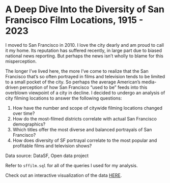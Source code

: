 # A Deep Dive Into the Diversity of San Francisco Film Locations, 1915 - 2023

I moved to San Francisco in 2010. I love the city dearly and am proud to call it my home. Its reputation has suffered recently, in large part due to biased national news reporting. But perhaps the news isn’t wholly to blame for this misperception.

The longer I’ve lived here, the more I’ve come to realize that the San Francisco that’s so often portrayed in films and television tends to be limited to a small pocket of the city. So perhaps the average American’s media-driven perception of how San Francisco “used to be” feeds into this overblown viewpoint of a city in decline. I decided to undergo an analysis of city filming locations to answer the following questions:

1. How have the number and scope of citywide filming locations changed over time?
2. How do the most-filmed districts correlate with actual San Francisco demographics?
3. Which titles offer the most diverse and balanced portrayals of San Francisco?
4. How does diversity of SF portrayal correlate to the most popular and profitable films and television shows?

Data source: DataSF, Open data project

Refer to `sffilm.sql` for all of the queries I used for my analysis.

Check out an interactive visualization of the data [HERE](https://public.tableau.com/app/profile/katelyn.mueller.mclean/viz/SanFranciscoFilmingLocations/Dashboard1).
